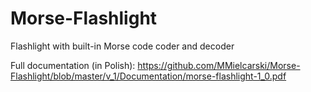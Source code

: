 # Morse-Flashlight
Flashlight with built-in Morse code coder and decoder

Full documentation (in Polish): https://github.com/MMielcarski/Morse-Flashlight/blob/master/v_1/Documentation/morse-flashlight-1_0.pdf
